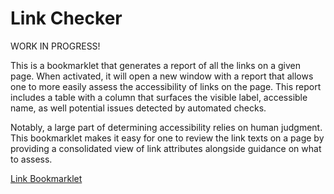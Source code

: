 # Link Checker

WORK IN PROGRESS!

This is a bookmarklet that generates a report of all the links on a given page. When activated, it will open a new window with a report that allows one to more easily assess the accessibility of links on the page. This report includes a table with a column that surfaces the visible label, accessible name, as well potential issues detected by automated checks.

Notably, a large part of determining accessibility relies on human judgment. This bookmarklet makes it easy for one to review the link texts on a page by providing a consolidated view of link attributes alongside guidance on what to assess.

<a href="">Link Bookmarklet</a>
